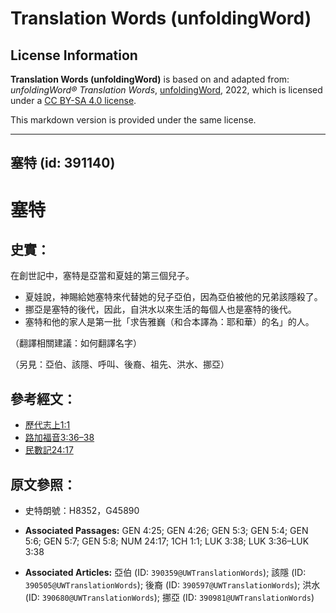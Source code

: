 # Translation Words (unfoldingWord)

## License Information

**Translation Words (unfoldingWord)** is based on and adapted from: _unfoldingWord® Translation Words_, [unfoldingWord](https://unfoldingword.org/utw), 2022, which is licensed under a [CC BY-SA 4.0 license](https://creativecommons.org/licenses/by-sa/4.0/legalcode.en).

This markdown version is provided under the same license.



--------------------------------

## 塞特 (id: 391140)

塞特
==

史實：
---

在創世記中，塞特是亞當和夏娃的第三個兒子。

* 夏娃說，神賜給她塞特來代替她的兒子亞伯，因為亞伯被他的兄弟該隱殺了。
* 挪亞是塞特的後代，因此，自洪水以來生活的每個人也是塞特的後代。
* 塞特和他的家人是第一批「求告雅巍（和合本譯為：耶和華）的名」的人。

（翻譯相關建議：如何翻譯名字）

（另見：亞伯、該隱、呼叫、後裔、祖先、洪水、挪亞）

參考經文：
-----

* [歷代志上1:1](https://ref.ly/1Chr1:1)
* [路加福音3:36–38](https://ref.ly/Luke3:36-Luke3:38)
* [民數記24:17](https://ref.ly/Num24:17)

原文參照：
-----

* 史特朗號：H8352，G45890

* **Associated Passages:** GEN 4:25; GEN 4:26; GEN 5:3; GEN 5:4; GEN 5:6; GEN 5:7; GEN 5:8; NUM 24:17; 1CH 1:1; LUK 3:38; LUK 3:36–LUK 3:38
* **Associated Articles:** 亞伯 (ID: `390359@UWTranslationWords`); 該隱 (ID: `390505@UWTranslationWords`); 後裔 (ID: `390597@UWTranslationWords`); 洪水 (ID: `390680@UWTranslationWords`); 挪亞 (ID: `390981@UWTranslationWords`)

